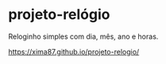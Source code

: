 # projeto-relógio
Reloginho simples com dia, mês, ano e horas.

https://xima87.github.io/projeto-relogio/

